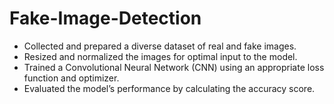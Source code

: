 # Fake-Image-Detection
- Collected and prepared a diverse dataset of real and fake images.
- Resized and normalized the images for optimal input to the model.
- Trained a Convolutional Neural Network (CNN) using an appropriate loss function and optimizer.
- Evaluated the model’s performance by calculating the accuracy score.

